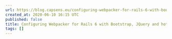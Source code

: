 ```yaml
---
url: https://blog.capsens.eu/configuring-webpacker-for-rails-6-with-bootstrap-jquery-and-hot-module-reloading-bdb3c7aa5f0
created_at: 2020-06-10 16:15 UTC
published: false
title: Configuring Webpacker for Rails 6 with Bootstrap, JQuery and hot reloading
tags: []
---
```



